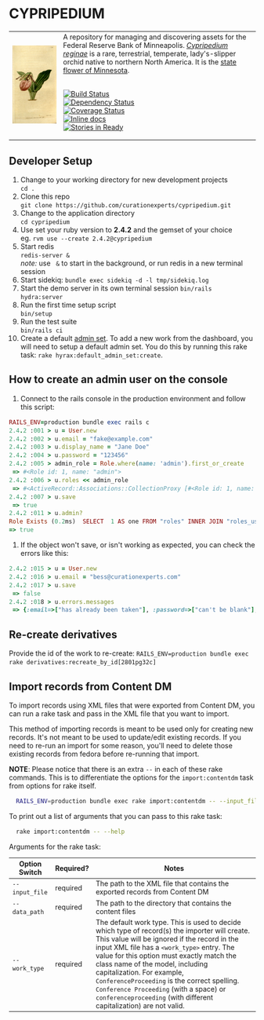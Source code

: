 # CYPRIPEDIUM

<table width="100%">
<tr><td>
<img alt="Cypripedium reginae image" src="app/assets/images/cypripedium.png">
</td><td>
A repository for managing and discovering assets for the Federal Reserve Bank of Minneapolis.
<a href="https://en.wikipedia.org/wiki/Cypripedium_reginae"><em>Cypripedium reginae</em></a>
is a rare, terrestrial, temperate, lady's-slipper orchid native to northern North America. It is the <a href="http://www.dnr.state.mn.us/snapshots/plants/showyladysslipper.html">state flower of Minnesota</a>.
<br/><br/>

[![Build Status](https://travis-ci.org/curationexperts/cypripedium.svg?branch=master)](https://travis-ci.org/curationexperts/cypripedium)      
[![Dependency Status](https://gemnasium.com/badges/github.com/curationexperts/cypripedium.svg)](https://gemnasium.com/github.com/curationexperts/cypripedium)     
[![Coverage Status](https://coveralls.io/repos/github/curationexperts/cypripedium/badge.svg?branch=master)](https://coveralls.io/github/curationexperts/cypripedium?branch=master)    
[![Inline docs](http://inch-ci.org/github/curationexperts/cypripedium.svg?branch=master)](http://inch-ci.org/github/curationexperts/cypripedium)     
[![Stories in Ready](https://badge.waffle.io/curationexperts/cypripedium.png?label=ready&title=Ready)](https://waffle.io/curationexperts/cypripedium)  

</td></tr>
</table>

## Developer Setup

1. Change to your working directory for new development projects   
    `cd .`
1. Clone this repo   
    `git clone https://github.com/curationexperts/cypripedium.git`
1. Change to the application directory  
    `cd cypripedium`
1. Use set your ruby version to **2.4.2** and the gemset of your choice  
    eg. `rvm use --create 2.4.2@cypripedium`
1. Start redis  
    `redis-server &`  
    *note:* use ` &` to start in the background, or run redis in a new terminal session
1. Start sidekiq: `bundle exec sidekiq -d -l tmp/sidekiq.log`
1. Start the demo server in its own terminal session
    `bin/rails hydra:server`
1. Run the first time setup script  
    `bin/setup`
1. Run the test suite  
    `bin/rails ci`
1. Create a default [admin set](https://samvera.github.io/what-are-admin-things.html).
   To add a new work from the dashboard, you will need to setup a default admin set. You
   do this by running this rake task: `rake hyrax:default_admin_set:create`.

## How to create an admin user on the console

1. Connect to the rails console in the production environment and follow this script:
  ```ruby
  RAILS_ENV=production bundle exec rails c
  2.4.2 :001 > u = User.new
  2.4.2 :002 > u.email = "fake@example.com"
  2.4.2 :003 > u.display_name = "Jane Doe"
  2.4.2 :004 > u.password = "123456"
  2.4.2 :005 > admin_role = Role.where(name: 'admin').first_or_create
   => #<Role id: 1, name: "admin">
  2.4.2 :006 > u.roles << admin_role
   => #<ActiveRecord::Associations::CollectionProxy [#<Role id: 1, name: "admin">]>
  2.4.2 :007 > u.save
   => true
  2.4.2 :011 > u.admin?
  Role Exists (0.2ms)  SELECT  1 AS one FROM "roles" INNER JOIN "roles_users" ON "roles"."id" = "roles_users"."role_id" WHERE "roles_users"."user_id" = ? AND "roles"."name" = ? LIMIT ?  [["user_id", 2], ["name", "admin"], ["LIMIT", 1]]
 => true
  ```

1. If the object won't save, or isn't working as expected, you can check the errors like this:
  ```ruby
  2.4.2 :015 > u = User.new
  2.4.2 :016 > u.email = "bess@curationexperts.com"
  2.4.2 :017 > u.save
   => false
  2.4.2 :018 > u.errors.messages
   => {:email=>["has already been taken"], :password=>["can't be blank"], :orcid=>[]}
  ```

## Re-create derivatives
Provide the id of the work to re-create:
`RAILS_ENV=production bundle exec rake derivatives:recreate_by_id[2801pg32c]`

## Import records from Content DM

To import records using XML files that were exported from Content DM, you can run a rake task and pass in the XML file that you want to import.

This method of importing records is meant to be used only for creating new records.  It's not meant to be used to update/edit existing records.  If you need to re-run an import for some reason, you'll need to delete those existing records from fedora before re-running that import.

**NOTE**: Please notice that there is an extra `--` in each of these rake commands.  This is to differentiate the options for the `import:contentdm` task from options for rake itself.

```bash
  RAILS_ENV=production bundle exec rake import:contentdm -- --input_file /opt/cypripedium/current/data/ContentDM_XML_Full_Fields.xml --data_path /opt/cypripedium/import_data --work_type Publication
```

To print out a list of arguments that you can pass to this rake task:
```bash
  rake import:contentdm -- --help
```

Arguments for the rake task:

| Option Switch | Required? | Notes |
| ------------- | --------- | ----- |
| `--input_file` | required | The path to the XML file that contains the exported records from Content DM |
| `--data_path` | required | The path to the directory that contains the content files |
| `--work_type` | required | The default work type.  This is used to decide which type of record(s) the importer will create.  This value will be ignored if the record in the input XML file has a `<work_type>` entry.  The value for this option must exactly match the class name of the model, including capitalization.  For example, `ConferenceProceeding` is the correct spelling.  `Conference Proceeding` (with a space) or `conferenceproceeding` (with different capitalization) are not valid. |
